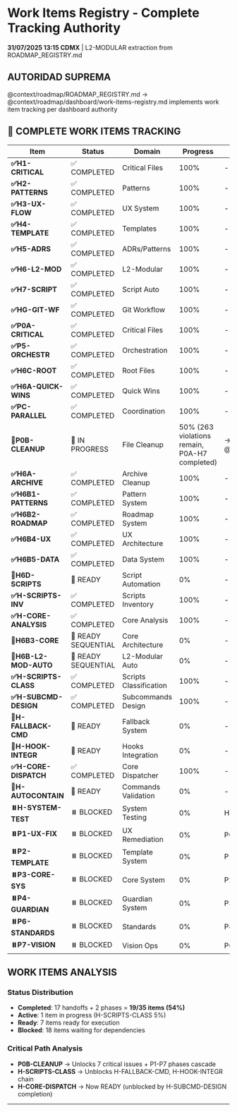 # Work Items Registry - Complete Tracking Authority

**31/07/2025 13:15 CDMX** | L2-MODULAR extraction from ROADMAP_REGISTRY.md

## AUTORIDAD SUPREMA
@context/roadmap/ROADMAP_REGISTRY.md → @context/roadmap/dashboard/work-items-registry.md implements work item tracking per dashboard authority

## 🚀 COMPLETE WORK ITEMS TRACKING

| Item | Status | Domain | Progress | Dependencies |
|------|--------|--------|----------|--------------|
| **✅H1-CRITICAL** | ✅ COMPLETED | Critical Files | 100% | - |
| **✅H2-PATTERNS** | ✅ COMPLETED | Patterns | 100% | - |
| **✅H3-UX-FLOW** | ✅ COMPLETED | UX System | 100% | - |
| **✅H4-TEMPLATE** | ✅ COMPLETED | Templates | 100% | - |
| **✅H5-ADRS** | ✅ COMPLETED | ADRs/Patterns | 100% | - |
| **✅H6-L2-MOD** | ✅ COMPLETED | L2-Modular | 100% | - |
| **✅H7-SCRIPT** | ✅ COMPLETED | Script Auto | 100% | - |
| **✅HG-GIT-WF** | ✅ COMPLETED | Git Workflow | 100% | - |
| **✅P0A-CRITICAL** | ✅ COMPLETED | Critical Files | 100% | - |
| **✅P5-ORCHESTR** | ✅ COMPLETED | Orchestration | 100% | - |
| **✅H6C-ROOT** | ✅ COMPLETED | Root Files | 100% | - |
| **✅H6A-QUICK-WINS** | ✅ COMPLETED | Quick Wins | 100% | - |
| **✅PC-PARALLEL** | ✅ COMPLETED | Coordination | 100% | - |
| **🔄P0B-CLEANUP** | 🔄 IN PROGRESS | File Cleanup | 50% (263 violations remain, P0A-H7 completed) | → @context/roadmap/handoffs/p0b/README.md |
| **✅H6A-ARCHIVE** | ✅ COMPLETED | Archive Cleanup | 100% | - |
| **✅H6B1-PATTERNS** | ✅ COMPLETED | Pattern System | 100% | - |
| **✅H6B2-ROADMAP** | ✅ COMPLETED | Roadmap System | 100% | - |
| **✅H6B4-UX** | ✅ COMPLETED | UX Architecture | 100% | - |
| **✅H6B5-DATA** | ✅ COMPLETED | Data System | 100% | - |
| **🔄H6D-SCRIPTS** | 🔄 READY | Script Automation | 0% | - |
| **✅H-SCRIPTS-INV** | ✅ COMPLETED | Scripts Inventory | 100% | - |
| **✅H-CORE-ANALYSIS** | ✅ COMPLETED | Core Analysis | 100% | - |
| **🔄H6B3-CORE** | 🔄 READY SEQUENTIAL | Core Architecture | 0% | - |
| **🔄H6B-L2-MOD-AUTO** | 🔄 READY SEQUENTIAL | L2-Modular Auto | 0% | - |
| **✅H-SCRIPTS-CLASS** | ✅ COMPLETED | Scripts Classification | 100% | - |
| **✅H-SUBCMD-DESIGN** | ✅ COMPLETED | Subcommands Design | 100% | - |
| **🔄H-FALLBACK-CMD** | 🔄 READY | Fallback System | 0% | - |
| **🔄H-HOOK-INTEGR** | 🔄 READY | Hooks Integration | 0% | - |
| **✅H-CORE-DISPATCH** | ✅ COMPLETED | Core Dispatcher | 100% | - |
| **🔄H-AUTOCONTAIN** | 🔄 READY | Commands Validation | 0% | - |
| **⏸️H-SYSTEM-TEST** | ⏸️ BLOCKED | System Testing | 0% | H-AUTOCONTAIN |
| **⏸️P1-UX-FIX** | ⏸️ BLOCKED | UX Remediation | 0% | P0B-CLEANUP |
| **⏸️P2-TEMPLATE** | ⏸️ BLOCKED | Template System | 0% | P1-UX-FIX |
| **⏸️P3-CORE-SYS** | ⏸️ BLOCKED | Core System | 0% | P2-TEMPLATE |
| **⏸️P4-GUARDIAN** | ⏸️ BLOCKED | Guardian System | 0% | P3-CORE-SYS |
| **⏸️P6-STANDARDS** | ⏸️ BLOCKED | Standards | 0% | P4-GUARDIAN |
| **⏸️P7-VISION** | ⏸️ BLOCKED | Vision Ops | 0% | P6-STANDARDS |

## WORK ITEMS ANALYSIS

### Status Distribution
- **Completed**: 17 handoffs + 2 phases = **19/35 items (54%)**
- **Active**: 1 item in progress (H-SCRIPTS-CLASS 5%)
- **Ready**: 7 items ready for execution  
- **Blocked**: 18 items waiting for dependencies

### Critical Path Analysis
- **P0B-CLEANUP** → Unlocks 7 critical issues + P1-P7 phases cascade
- **H-SCRIPTS-CLASS** → Unblocks H-FALLBACK-CMD, H-HOOK-INTEGR chain
- **H-CORE-DISPATCH** → Now READY (unblocked by H-SUBCMD-DESIGN completion)

---

